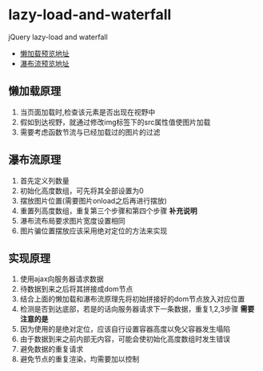 # lazy-load-and-waterfall
jQuery lazy-load and waterfall
- [懒加载预览地址](https://xiaoweimei.github.io/lazy-load-and-waterfall/lazy-load.html)
- [瀑布流预览地址](https://xiaoweimei.github.io/lazy-load-and-waterfall/waterfall.html)
## 懒加载原理
1. 当页面加载时,检查该元素是否出现在视野中
2. 假如到达视野，就通过修改img标签下的src属性值使图片加载
3. 需要考虑函数节流与已经加载过的图片的过滤
## 瀑布流原理
1. 首先定义列数量
2. 初始化高度数组，可先将其全部设置为0
3. 摆放图片位置(需要图片onload之后再进行摆放)
4. 重置列高度数组，重复第三个步骤和第四个步骤
**补充说明**
1. 瀑布流布局要求图片宽度设置相同
2. 图片骗位置摆放应该采用绝对定位的方法来实现
## 实现原理
1. 使用ajax向服务器请求数据
2. 待数据到来之后将其拼接成dom节点
3. 结合上面的懒加载和瀑布流原理先将初始拼接好的dom节点放入对应位置
4. 检测是否到达底部，若是的话向服务器请求下一条数据，重复1,2,3步骤
**需要注意的是**
1. 因为使用的是绝对定位，应该自行设置容器高度以免父容器发生塌陷
2. 由于数据到来之前内部无内容，可能会使初始化高度数组时发生错误
3. 避免数据的重复请求
4. 避免节点的重复渲染，均需要加以控制
